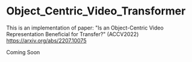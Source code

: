 # Object_Centric_Video_Transformer
This is an implementation of paper: "Is an Object-Centric Video Representation Beneficial for Transfer?" (ACCV2022)  https://arxiv.org/abs/2207.10075

Coming Soon
